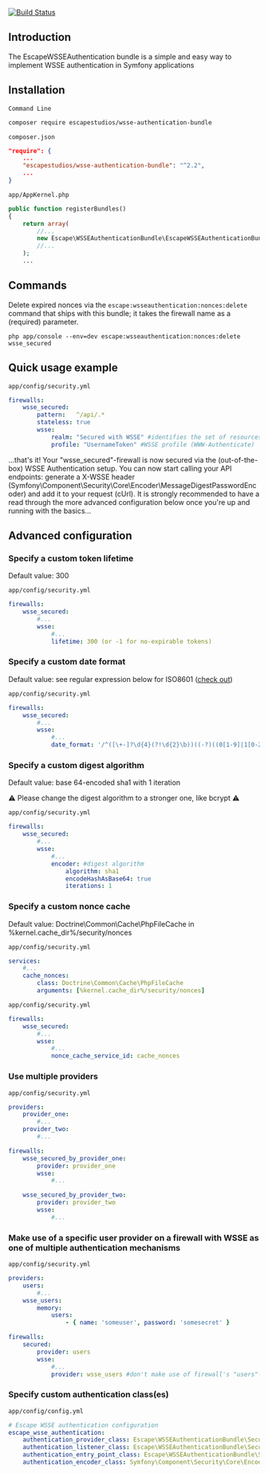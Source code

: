 [![Build Status](https://secure.travis-ci.org/djoos/EscapeWSSEAuthenticationBundle.png)](http://travis-ci.org/djoos/EscapeWSSEAuthenticationBundle)

## Introduction

The EscapeWSSEAuthentication bundle is a simple and easy way to implement WSSE authentication in Symfony applications

## Installation

`Command Line`

```sh
composer require escapestudios/wsse-authentication-bundle
```

`composer.json`

```json
"require": {
    ...
    "escapestudios/wsse-authentication-bundle": "^2.2",
    ...
}
```

`app/AppKernel.php`

```php
public function registerBundles()
{
    return array(
        //...
        new Escape\WSSEAuthenticationBundle\EscapeWSSEAuthenticationBundle(),
        //...
    );
    ...
```

## Commands

Delete expired nonces via the `escape:wsseauthentication:nonces:delete` command that ships with this bundle; it takes the firewall name as a (required) parameter.

`php app/console --env=dev escape:wsseauthentication:nonces:delete wsse_secured`

## Quick usage example

`app/config/security.yml`

```yml
firewalls:
    wsse_secured:
        pattern:   ^/api/.*
        stateless: true
        wsse:
            realm: "Secured with WSSE" #identifies the set of resources to which the authentication information will apply (WWW-Authenticate)
            profile: "UsernameToken" #WSSE profile (WWW-Authenticate)
```

...that's it! Your "wsse_secured"-firewall is now secured via the (out-of-the-box) WSSE Authentication setup. You can now start calling your API endpoints: generate a X-WSSE header (Symfony\Component\Security\Core\Encoder\MessageDigestPasswordEncoder) and add it to your request (cUrl).
It is strongly recommended to have a read through the more advanced configuration below once you're up and running with the basics...

## Advanced configuration

### Specify a custom token lifetime

Default value: 300

`app/config/security.yml`

```yml
firewalls:
    wsse_secured:
        #...
        wsse:
            #...
            lifetime: 300 (or -1 for no-expirable tokens)
```

### Specify a custom date format

Default value: see regular expression below for ISO8601 ([check out](http://www.pelagodesign.com/blog/2009/05/20/iso-8601-date-validation-that-doesnt-suck/))

`app/config/security.yml`

```yml
firewalls:
    wsse_secured:
        #...
        wsse:
            #...
            date_format: '/^([\+-]?\d{4}(?!\d{2}\b))((-?)((0[1-9]|1[0-2])(\3([12]\d|0[1-9]|3[01]))?|W([0-4]\d|5[0-2])(-?[1-7])?|(00[1-9]|0[1-9]\d|[12]\d{2}|3([0-5]\d|6[1-6])))([T\s]((([01]\d|2[0-3])((:?)[0-5]\d)?|24\:?00)([\.,]\d+(?!:))?)?(\17[0-5]\d([\.,]\d+)?)?([zZ]|([\+-])([01]\d|2[0-3]):?([0-5]\d)?)?)?)?$/'
```

### Specify a custom digest algorithm

Default value: base 64-encoded sha1 with 1 iteration

:warning: Please change the digest algorithm to a stronger one, like bcrypt :warning:

`app/config/security.yml`

```yml
firewalls:
    wsse_secured:
        #...
        wsse:
            #...
            encoder: #digest algorithm
                algorithm: sha1
                encodeHashAsBase64: true
                iterations: 1
```

### Specify a custom nonce cache

Default value: Doctrine\Common\Cache\PhpFileCache in %kernel.cache_dir%/security/nonces

`app/config/security.yml`

```yml
services:
    #...
    cache_nonces:
        class: Doctrine\Common\Cache\PhpFileCache
        arguments: [%kernel.cache_dir%/security/nonces]
```

`app/config/security.yml`

```yml
firewalls:
    wsse_secured:
        #...
        wsse:
            #...
            nonce_cache_service_id: cache_nonces
```

### Use multiple providers

`app/config/security.yml`

```yml
providers:
    provider_one:
        #...
    provider_two:
        #...

firewalls:
    wsse_secured_by_provider_one:
        provider: provider_one
        wsse:
            #...

    wsse_secured_by_provider_two:
        provider: provider_two
        wsse:
            #...
```

### Make use of a specific user provider on a firewall with WSSE as one of multiple authentication mechanisms

`app/config/security.yml`

```yml
providers:
    users:
        #...
    wsse_users:
        memory:
            users:
                - { name: 'someuser', password: 'somesecret' }

firewalls:
    secured:
        provider: users
        wsse:
            #...
            provider: wsse_users #don't make use of firewall's "users"-provider, but "wsse_users"-provider for WSSE
```

### Specify custom authentication class(es)

`app/config/config.yml`

```yml
# Escape WSSE authentication configuration
escape_wsse_authentication:
    authentication_provider_class: Escape\WSSEAuthenticationBundle\Security\Core\Authentication\Provider\Provider
    authentication_listener_class: Escape\WSSEAuthenticationBundle\Security\Http\Firewall\Listener
    authentication_entry_point_class: Escape\WSSEAuthenticationBundle\Security\Http\EntryPoint\EntryPoint
    authentication_encoder_class: Symfony\Component\Security\Core\Encoder\MessageDigestPasswordEncoder
```
